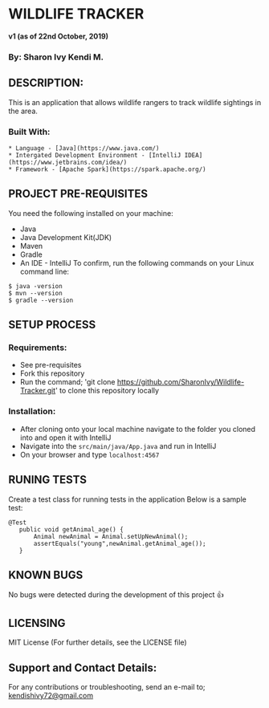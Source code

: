 # WILDLIFE TRACKER
**v1 (as of 22nd October, 2019)**
 ### By: Sharon Ivy Kendi M.

## DESCRIPTION:
  This is an application that allows wildlife rangers to track wildlife sightings in the area.
  ### Built With:
    * Language - [Java](https://www.java.com/)
    * Intergated Development Environment - [IntelliJ IDEA](https://www.jetbrains.com/idea/)
    * Framework - [Apache Spark](https://spark.apache.org/)


## PROJECT PRE-REQUISITES
  You need the following installed on your machine:
  - Java
  - Java Development Kit(JDK)
  - Maven
  - Gradle
  - An IDE - IntelliJ
  To confirm, run the following commands on your Linux command line:
  ```
  $ java -version
  $ mvn --version
  $ gradle --version
  ```
  
## SETUP PROCESS
 ### Requirements:
  * See pre-requisites
  * Fork this repository
  * Run the command;
  'git clone https://github.com/SharonIvy/Wildlife-Tracker.git' to clone this repository locally
 ### Installation:
  * After cloning onto your local machine navigate to the folder you cloned into and open it with IntelliJ
  * Navigate into the ``` src/main/java/App.java ``` and run in IntelliJ
  * On your browser and type ``` localhost:4567 ```
 
## RUNING TESTS 
 Create a test class for running tests in the application
 Below is a sample test:
 ```
 @Test
    public void getAnimal_age() {
        Animal newAnimal = Animal.setUpNewAnimal();
        assertEquals("young",newAnimal.getAnimal_age());
    }
 ```

## KNOWN BUGS
 No bugs were detected during the development of this project
 :+1:
  
## LICENSING
  MIT License
  (For further details, see the LICENSE file)
  
## Support and Contact Details:
  For any contributions or troubleshooting, send an e-mail to;
    kendishivy72@gmail.com